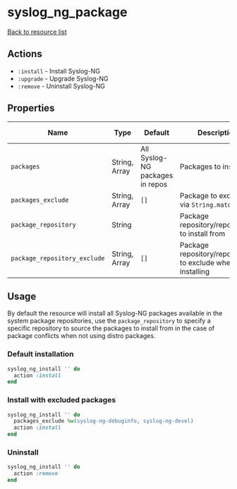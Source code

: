 # syslog_ng_package

[Back to resource list](../README.md#resources)

## Actions

- `:install` - Install Syslog-NG
- `:upgrade` - Upgrade Syslog-NG
- `:remove` - Uninstall Syslog-NG

## Properties

| Name                         | Type          | Default                         | Description                                                | Allowed Values |
| ---------------------------- | ------------- | ------------------------------- | ---------------------------------------------------------- | -------------- |
| `packages`                   | String, Array | All Syslog-NG packages in repos | Packages to install                                        |                |
| `packages_exclude`           | String, Array | `[]`                            | Package to exclude via `String.match?()`                   |                |
| `package_repository`         | String        |                                 | Package repository/repositories to install from            |                |
| `package_repository_exclude` | String, Array | `[]`                            | Package repository/repositories to exclude when installing |                |

## Usage

By default the resource will install all Syslog-NG packages available in the system package repositories, use the `package_repository` to specify a specific repository to source the packages to install from in the case of package conflicts when not using distro packages.

### Default installation

```ruby
syslog_ng_install '' do
  action :install
end
```

### Install with excluded packages

```ruby
syslog_ng_install '' do
  packages_exclude %w(syslog-ng-debuginfo, syslog-ng-devel)
  action :install
end
```

### Uninstall

```ruby
syslog_ng_install '' do
  action :remove
end
```
